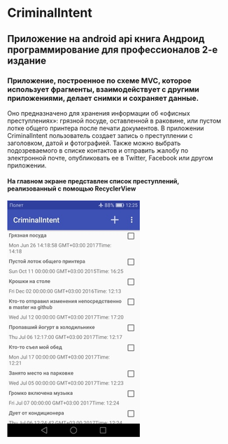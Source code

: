 # CriminalIntent
## Приложение на android api книга Андроид программирование для профессионалов 2-е издание
### Приложение, построенное по схеме MVC, которое использует фрагменты, взаимодействует с другими приложениями, делает снимки и сохраняет данные.
Оно предназначено для хранения информации об «офисных преступлениях»: грязной посуде, оставленной в раковине, или пустом лотке общего принтера после печати документов.
В приложении CriminalIntent пользователь создает запись о преступлении с заголовком, датой и фотографией. Также можно выбрать подозреваемого в списке контактов и отправить жалобу по электронной почте, опубликовать ее в Twitter, Facebook или другом приложении.

#### На главном экране представлен список преступлений, реализованный с помощью RecyclerView

![Image alt](https://github.com/TishkevichLeonid/CriminalIntent/raw/master/screenshots/RecyclerView.jpg)
